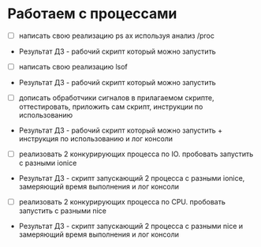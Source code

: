 # Работаем с процессами

- [ ] написать свою реализацию ps ax используя анализ /proc
- Результат ДЗ - рабочий скрипт который можно запустить
- [ ] написать свою реализацию lsof
- Результат ДЗ - рабочий скрипт который можно запустить
- [ ] дописать обработчики сигналов в прилагаемом скрипте, оттестировать, приложить сам скрипт, инструкции по использованию
- Результат ДЗ - рабочий скрипт который можно запустить + инструкция по использованию и лог консоли
- [ ] реализовать 2 конкурирующих процесса по IO. пробовать запустить с разными ionice
- Результат ДЗ - скрипт запускающий 2 процесса с разными ionice, замеряющий время выполнения и лог консоли
- [ ] реализовать 2 конкурирующих процесса по CPU. пробовать запустить с разными nice
- Результат ДЗ - скрипт запускающий 2 процесса с разными nice и замеряющий время выполнения и лог консоли
